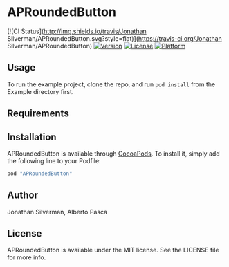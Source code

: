 # APRoundedButton

[![CI Status](http://img.shields.io/travis/Jonathan Silverman/APRoundedButton.svg?style=flat)](https://travis-ci.org/Jonathan Silverman/APRoundedButton)
[![Version](https://img.shields.io/cocoapods/v/APRoundedButton.svg?style=flat)](http://cocoapods.org/pods/APRoundedButton)
[![License](https://img.shields.io/cocoapods/l/APRoundedButton.svg?style=flat)](http://cocoapods.org/pods/APRoundedButton)
[![Platform](https://img.shields.io/cocoapods/p/APRoundedButton.svg?style=flat)](http://cocoapods.org/pods/APRoundedButton)

## Usage

To run the example project, clone the repo, and run `pod install` from the Example directory first.

## Requirements

## Installation

APRoundedButton is available through [CocoaPods](http://cocoapods.org). To install
it, simply add the following line to your Podfile:

```ruby
pod "APRoundedButton"
```

## Author

Jonathan Silverman, Alberto Pasca

## License

APRoundedButton is available under the MIT license. See the LICENSE file for more info.

